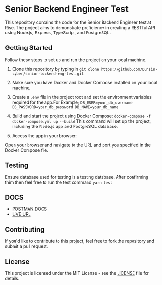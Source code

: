 # Senior Backend Engineer Test

This repository contains the code for the Senior Backend Engineer test at Rise. The project aims to demonstrate proficiency in creating a RESTful API using Node.js, Express, TypeScript, and PostgreSQL.

## Getting Started

Follow these steps to set up and run the project on your local machine.

1. Clone this repository by typing in `git clone https://github.com/Dunsin-cyber/senior-backend-eng-test.git`

2. Make sure you have Docker and Docker Compose installed on your local machine.

3. Create a `.env` file in the project root and set the environment variables required for the app.For Example;
   `DB_USER=your_db_username
DB_PASSWORD=your_db_password
DB_NAME=your_db_name`

4. Build and start the project using Docker Compose: `docker-compose -f docker-compose.yml up --build` This command will set up the project, including the Node.js app and PostgreSQL database.

5. Access the app in your browser:

Open your browser and navigate to the URL and port you specified in the Docker Compose file.

## Testing

Ensure database used for testing is a testing database. After confirming thim then feel free to run the test command `yarn test`

## DOCS

- [POSTMAN DOCS](https://documenter.getpostman.com/view/12099147/2s9Y5YS2gb)
- [LIVE URL](http://74.235.81.53/)

## Contributing

If you'd like to contribute to this project, feel free to fork the repository and submit a pull request.

## License

This project is licensed under the MIT License - see the [LICENSE](LICENSE) file for details.
